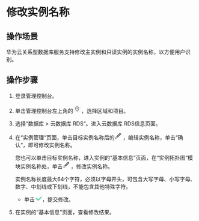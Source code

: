 # 修改实例名称<a name="rds_modify_instance_name"></a>

## 操作场景<a name="section241540814823"></a>

华为云关系型数据库服务支持修改主实例和只读实例的实例名称，以方便用户识别。

## 操作步骤<a name="section45421719172826"></a>

1.  登录管理控制台。
2.  单击管理控制台左上角的![](figures/Region灰色图标.png)，选择区域和项目。
3.  选择“数据库  \>  云数据库 RDS“。进入云数据库 RDS信息页面。
4.  在“实例管理“页面，单击目标实例名称后的![](figures/修改名称和端口.png)，编辑实例名称，单击“确认“，即可修改实例名称。

    您也可以单击目标实例名称，进入实例的“基本信息”页面，在“实例拓扑图“模块实例名称处，单击![](figures/修改名称和端口.png)，修改实例名称。

    实例名称长度最大64个字符，必须以字母开头，可包含大写字母、小写字母、数字、中划线或下划线，不能包含其他特殊字符。

    -   单击![](figures/提交-2.png)，提交修改。

5.  在实例的“基本信息”页面，查看修改结果。

